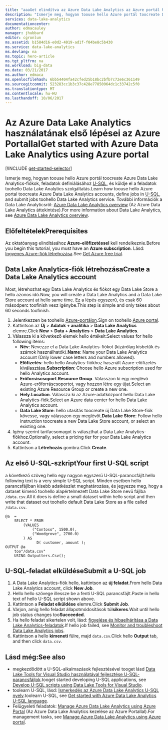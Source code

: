 ```yaml
---
title: "aaaGet elindítva az Azure Data Lake Analytics az Azure portál használatával |} Microsoft Docs"
description: "Ismerje meg, hogyan toouse hello Azure portál toocreate Data Lake Analytics-fiók, hozzon létre egy Data Lake Analytics-feladatot U-SQL használatával, valamint hello feladat elküldéséhez. "
services: data-lake-analytics
documentationcenter: 
author: edmacauley
manager: jhubbard
editor: cgronlun
ms.assetid: b1584d16-e0d2-4019-ad1f-f04be8c5b430
ms.service: data-lake-analytics
ms.devlang: na
ms.topic: hero-article
ms.tgt_pltfrm: na
ms.workload: big-data
ms.date: 03/21/2017
ms.author: edmaca
ms.openlocfilehash: 6bb54404fa42cfed25b18bc2bfb7c72e6c361149
ms.sourcegitcommit: 523283cc1b3c37c428e77850964dc1c33742c5f0
ms.translationtype: MT
ms.contentlocale: hu-HU
ms.lasthandoff: 10/06/2017
---
```

# <a name="get-started-with-azure-data-lake-analytics-using-azure-portal"></a><span data-ttu-id="cdaff-103">Az Azure Data Lake Analytics használatának első lépései az Azure Portallal</span><span class="sxs-lookup"><span data-stu-id="cdaff-103">Get started with Azure Data Lake Analytics using Azure portal</span></span>
[!INCLUDE [get-started-selector](../../includes/data-lake-analytics-selector-get-started.md)]

<span data-ttu-id="cdaff-104">Ismerje meg, hogyan toouse hello Azure portál toocreate Azure Data Lake Analytics-fiókok, feladatok definiálásához [U-SQL](data-lake-analytics-u-sql-get-started.md), és küldje el a feladatok toohello Data Lake Analytics szolgáltatás.</span><span class="sxs-lookup"><span data-stu-id="cdaff-104">Learn how toouse hello Azure portal toocreate Azure Data Lake Analytics accounts, define jobs in [U-SQL](data-lake-analytics-u-sql-get-started.md), and submit jobs toohello Data Lake Analytics service.</span></span> <span data-ttu-id="cdaff-105">További információk a Data Lake Analyticsről: [Azure Data Lake Analytics overview](data-lake-analytics-overview.md) (Az Azure Data Lake Analytics áttekintése).</span><span class="sxs-lookup"><span data-stu-id="cdaff-105">For more information about Data Lake Analytics, see [Azure Data Lake Analytics overview](data-lake-analytics-overview.md).</span></span>

## <a name="prerequisites"></a><span data-ttu-id="cdaff-106">Előfeltételek</span><span class="sxs-lookup"><span data-stu-id="cdaff-106">Prerequisites</span></span>

<span data-ttu-id="cdaff-107">Az oktatóanyag elindításához **Azure-előfizetéssel** kell rendelkeznie.</span><span class="sxs-lookup"><span data-stu-id="cdaff-107">Before you begin this tutorial, you must have an **Azure subscription**.</span></span> <span data-ttu-id="cdaff-108">Lásd: [Ingyenes Azure-fiók létrehozása](https://azure.microsoft.com/pricing/free-trial/).</span><span class="sxs-lookup"><span data-stu-id="cdaff-108">See [Get Azure free trial](https://azure.microsoft.com/pricing/free-trial/).</span></span>

## <a name="create-a-data-lake-analytics-account"></a><span data-ttu-id="cdaff-109">Data Lake Analytics-fiók létrehozása</span><span class="sxs-lookup"><span data-stu-id="cdaff-109">Create a Data Lake Analytics account</span></span>

<span data-ttu-id="cdaff-110">Most, létrehozhat egy Data Lake Analytics és fiókot egy Data Lake Store a hello azonos idő.</span><span class="sxs-lookup"><span data-stu-id="cdaff-110">Now, you will create a Data Lake Analytics and a Data Lake Store account at hello same time.</span></span>  <span data-ttu-id="cdaff-111">Ez a lépés egyszerű, és csak 60 másodperc toofinish vesz igénybe.</span><span class="sxs-lookup"><span data-stu-id="cdaff-111">This step is simple and only takes about 60 seconds toofinish.</span></span>

1. <span data-ttu-id="cdaff-112">Jelentkezzen be toohello [Azure-portálon](https://portal.azure.com).</span><span class="sxs-lookup"><span data-stu-id="cdaff-112">Sign on toohello [Azure portal](https://portal.azure.com).</span></span>
2. <span data-ttu-id="cdaff-113">Kattintson az **Új** >  **Adatok + analitika** > **Data Lake Analytics** elemre.</span><span class="sxs-lookup"><span data-stu-id="cdaff-113">Click **New** >  **Data + Analytics** > **Data Lake Analytics**.</span></span>
3. <span data-ttu-id="cdaff-114">Válassza ki a következő elemek hello értékeit:</span><span class="sxs-lookup"><span data-stu-id="cdaff-114">Select values for hello following items:</span></span>
   * <span data-ttu-id="cdaff-115">**Név**: Nevezze el a Data Lake Analytics-fiókot (kizárólag kisbetűk és számok használhatók).</span><span class="sxs-lookup"><span data-stu-id="cdaff-115">**Name**: Name your Data Lake Analytics account (Only lower case letters and numbers allowed).</span></span>
   * <span data-ttu-id="cdaff-116">**Előfizetés**: hello hello Analytics-fiókhoz használt Azure-előfizetés kiválasztása.</span><span class="sxs-lookup"><span data-stu-id="cdaff-116">**Subscription**: Choose hello Azure subscription used for hello Analytics account.</span></span>
   * <span data-ttu-id="cdaff-117">**Erőforráscsoport**.</span><span class="sxs-lookup"><span data-stu-id="cdaff-117">**Resource Group**.</span></span> <span data-ttu-id="cdaff-118">Válasszon ki egy meglévő Azure-erőforráscsoportot, vagy hozzon létre egy újat.</span><span class="sxs-lookup"><span data-stu-id="cdaff-118">Select an existing Azure Resource Group or create a new one.</span></span>
   * <span data-ttu-id="cdaff-119">**Hely**.</span><span class="sxs-lookup"><span data-stu-id="cdaff-119">**Location**.</span></span> <span data-ttu-id="cdaff-120">Válassza ki az Azure-adatközpont hello Data Lake Analytics-fiók.</span><span class="sxs-lookup"><span data-stu-id="cdaff-120">Select an Azure data center for hello Data Lake Analytics account.</span></span>
   * <span data-ttu-id="cdaff-121">**Data Lake Store**: hello utasítás toocreate új Data Lake Store-fiók kövesse, vagy válasszon egy meglévőt.</span><span class="sxs-lookup"><span data-stu-id="cdaff-121">**Data Lake Store**: Follow hello instruction toocreate a new Data Lake Store account, or select an existing one.</span></span> 
4. <span data-ttu-id="cdaff-122">Igény szerint tarifacsomagot is választhat a Data Lake Analytics-fiókhoz.</span><span class="sxs-lookup"><span data-stu-id="cdaff-122">Optionally, select a pricing tier for your Data Lake Analytics account.</span></span>
5. <span data-ttu-id="cdaff-123">Kattintson a **Létrehozás** gombra.</span><span class="sxs-lookup"><span data-stu-id="cdaff-123">Click **Create**.</span></span> 


## <a name="your-first-u-sql-script"></a><span data-ttu-id="cdaff-124">Az első U-SQL-szkript</span><span class="sxs-lookup"><span data-stu-id="cdaff-124">Your first U-SQL script</span></span>

<span data-ttu-id="cdaff-125">a következő szöveg hello egy nagyon egyszerű U-SQL-parancsfájlt.</span><span class="sxs-lookup"><span data-stu-id="cdaff-125">hello following text is a very simple U-SQL script.</span></span> <span data-ttu-id="cdaff-126">Minden esetben hello parancsfájlban kisebb adatkészlet meghatározása, és jegyezze meg, hogy a dataset kimenő toohello alapértelmezett Data Lake Store nevű fájlba `/data.csv`.</span><span class="sxs-lookup"><span data-stu-id="cdaff-126">All it does is define a small dataset within hello script and then write that dataset out toohello default Data Lake Store as a file called `/data.csv`.</span></span>

```
@a  = 
    SELECT * FROM 
        (VALUES
            ("Contoso", 1500.0),
            ("Woodgrove", 2700.0)
        ) AS 
              D( customer, amount );
OUTPUT @a
    too"/data.csv"
    USING Outputters.Csv();
```

## <a name="submit-a-u-sql-job"></a><span data-ttu-id="cdaff-127">U-SQL-feladat elküldése</span><span class="sxs-lookup"><span data-stu-id="cdaff-127">Submit a U-SQL job</span></span>

1. <span data-ttu-id="cdaff-128">A Data Lake Analytics-fiók hello, kattintson az **új feladat**.</span><span class="sxs-lookup"><span data-stu-id="cdaff-128">From hello Data Lake Analytics account, click **New Job**.</span></span>
2. <span data-ttu-id="cdaff-129">Hello hello szövege illessze be a fenti U-SQL parancsfájlt.</span><span class="sxs-lookup"><span data-stu-id="cdaff-129">Paste in hello text of hello U-SQL script shown above.</span></span> 
3. <span data-ttu-id="cdaff-130">Kattintson a **Feladat elküldése** elemre.</span><span class="sxs-lookup"><span data-stu-id="cdaff-130">Click **Submit Job**.</span></span>   
4. <span data-ttu-id="cdaff-131">Várjon, amíg hello feladat állapotmódosítások túl**sikeres**.</span><span class="sxs-lookup"><span data-stu-id="cdaff-131">Wait until hello job status changes too**Succeeded**.</span></span>
5. <span data-ttu-id="cdaff-132">Ha hello feladat sikertelen volt, lásd: [figyelése és hibaelhárítása a Data Lake Analytics-feladatok](data-lake-analytics-monitor-and-troubleshoot-jobs-tutorial.md).</span><span class="sxs-lookup"><span data-stu-id="cdaff-132">If hello job failed, see [Monitor and troubleshoot Data Lake Analytics jobs](data-lake-analytics-monitor-and-troubleshoot-jobs-tutorial.md).</span></span>
6. <span data-ttu-id="cdaff-133">Kattintson a hello **kimeneti** fülre, majd `data.csv`.</span><span class="sxs-lookup"><span data-stu-id="cdaff-133">Click hello **Output** tab, and then click `data.csv`.</span></span> 

## <a name="see-also"></a><span data-ttu-id="cdaff-134">Lásd még:</span><span class="sxs-lookup"><span data-stu-id="cdaff-134">See also</span></span>

* <span data-ttu-id="cdaff-135">megkezdődött a U-SQL-alkalmazások fejlesztésével tooget lásd [Data Lake Tools for Visual Studio használatával fejlesztése U-SQL-parancsfájlok](data-lake-analytics-data-lake-tools-get-started.md).</span><span class="sxs-lookup"><span data-stu-id="cdaff-135">tooget started developing U-SQL applications, see [Develop U-SQL scripts using Data Lake Tools for Visual Studio](data-lake-analytics-data-lake-tools-get-started.md).</span></span>
* <span data-ttu-id="cdaff-136">toolearn U-SQL, lásd: [Ismerkedés az Azure Data Lake Analytics U-SQL nyelv](data-lake-analytics-u-sql-get-started.md).</span><span class="sxs-lookup"><span data-stu-id="cdaff-136">toolearn U-SQL, see [Get started with Azure Data Lake Analytics U-SQL language](data-lake-analytics-u-sql-get-started.md).</span></span>
* <span data-ttu-id="cdaff-137">Felügyeleti feladatok: [Manage Azure Data Lake Analytics using Azure Portal](data-lake-analytics-manage-use-portal.md) (Az Azure Data Lake Analytics kezelése az Azure Portallal).</span><span class="sxs-lookup"><span data-stu-id="cdaff-137">For management tasks, see [Manage Azure Data Lake Analytics using Azure portal](data-lake-analytics-manage-use-portal.md).</span></span>
